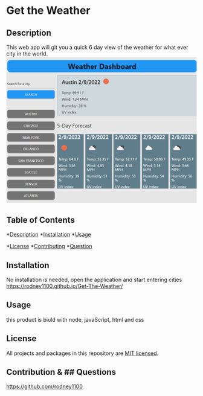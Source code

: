 # Get the Weather

## Description
This web app will git you a quick 6 day view of the weather for what ever city in the world.
![picture or application](./assets/images/Capture.PNG)
## Table of Contents
*[Description](#description) 
*[Installation](#installation) 
*[Usage](#usage) 

*[License](#license) 
*[Contributing](#contributing) 
*[Question](#questions)


## Installation
No installation is needed, open the application and start entering cities
https://rodney1100.github.io/Get-The-Weather/

## Usage
this product is biuld with node, javaScript, html and css


## License
All projects and packages in this repository are [MIT licensed](/LICENSE).

## Contribution & ## Questions
https://github.com/rodney1100
